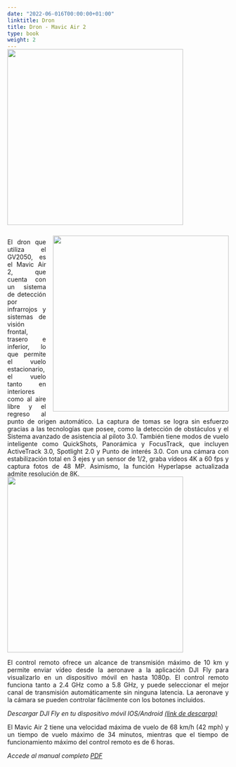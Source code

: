 ```yaml
---
date: "2022-06-016T00:00:00+01:00"
linktitle: Dron
title: Dron - Mavic Air 2
type: book
weight: 2
---
```


<img src="/manuals/manual_equipo/dron6.jpg" width=400 style="margin-bottom: 1rem; margin-top: -1rem;"/>

<img src="/manuals/manual_equipo/dron_camara.jpg" width=400 style="float: right; margin-top: 0.5rem; margin-bottom: 0rem; margin-left: 1rem;">

<p style="text-align: justify;"> El dron que utiliza el GV2050, es el Mavic Air 2, que cuenta con un sistema de detección por infrarrojos y sistemas de visión frontal, trasero e inferior, lo que permite el vuelo estacionario, el vuelo tanto en interiores como al aire libre y el regreso al punto de origen automático. La captura de tomas se logra sin esfuerzo gracias a las tecnologías que posee, como la detección de obstáculos y el Sistema avanzado de asistencia al piloto 3.0. También tiene modos de vuelo inteligente como QuickShots, Panorámica y FocusTrack, que incluyen ActiveTrack 3.0, Spotlight 2.0 y Punto de interés 3.0. Con una cámara con estabilización total en 3 ejes y un sensor de 1/2, graba vídeos 4K a 60 fps y captura fotos de 48 MP. Asimismo, la función Hyperlapse actualizada admite resolución de 8K.</p>

<img src="/manuals/manual_equipo/dron2.jpg" width=400 style="margin-bottom: 0rem; margin-top: -1rem;"/>

<p style="text-align: justify;">
El control remoto ofrece un alcance de transmisión máximo de 10 km y permite enviar vídeo desde la aeronave a la aplicación DJI Fly para visualizarlo en un dispositivo móvil en hasta 1080p. El control remoto funciona tanto a 2.4 GHz como a 5.8 GHz, y puede seleccionar el mejor canal de transmisión automáticamente sin ninguna latencia. La aeronave y la cámara se pueden controlar fácilmente con los botones incluidos.</p>

*Descargar DJI Fly en tu dispositivo móvil IOS/Android [(link de descarga)](https://www.dji.com/downloads/djiapp/dji-fly)*

<p style="text-align: justify;">
El Mavic Air 2 tiene una velocidad máxima de vuelo de 68 km/h (42 mph) y un tiempo de vuelo máximo de 34 minutos, mientras que el tiempo de funcionamiento máximo del control remoto es de 6 horas.</p>

*Accede al manual completo [PDF](/manuals/manual_equipo/mavic_air2_español.pdf)*